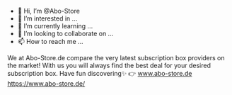 - 👋 Hi, I’m @Abo-Store
- 👀 I’m interested in ...
- 🌱 I’m currently learning ...
- 💞️ I’m looking to collaborate on ...
- 📫 How to reach me ...

We at Abo-Store.de compare the very latest subscription box providers on the market! With us you will always find the best deal for your desired subscription box.
Have fun discovering✨
👉 www.abo-store.de
https://www.abo-store.de/

<!---
Abo-Store/Abo-Store is a ✨ special ✨ repository because its `README.md` (this file) appears on your GitHub profile.
You can click the Preview link to take a look at your changes.
--->
